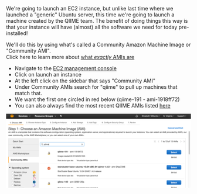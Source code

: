 
We're going to launch an EC2 instance, but unlike last time where we launched a "generic" Ubuntu server,
this time we're going to launch a machine created by the QIIME team.  The benefit of doing things this way
is that your instance will have (almost) all the software we need for today pre-installed!

We'll do this by using what's called a Community Amazon Machine Image or "Community AMI".  
Click here to learn more about [what *exactly* AMIs are](http://docs.aws.amazon.com/AWSEC2/latest/UserGuide/AMIs.html)


- Navigate to the [EC2 management console](https://console.aws.amazon.com/ec2/v2/home?region=us-east-1#LaunchInstanceWizard:)
- Click on launch an instance
- At the left click on the sidebar that says "Community AMI"
- Under Community AMIs search for "qiime" to pull up machines that match that.  
- We want the first one circled in red below (qiime-191 - ami-1918ff72)
- You can also always find the most recent QIIME AMIs listed [here](http://qiime.org/home_static/dataFiles.html)

![Community AMI image](../img/qiime-ami-01.png)
